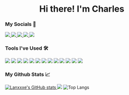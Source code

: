 <h1 align="center">
Hi there! I'm Charles
</h1>

### My Socials 💬
<div align="left">
  
  <a href="mailto:lancegula05@gmail.com">
    <img src="https://img.shields.io/badge/Gmail-333333?style=for-the-badge&logo=gmail&logoColor=red" />
  </a>
  <a href="https://lanxxxe.github.io/Personal-Data-Sheet/" target="_blank">
     <img src="https://img.shields.io/badge/Personal Data Sheet-cyan?style=for-the-badge&logo=todoist&logoColor=white" target="_blank" />
  </a>
  <a href="https://www.linkedin.com/in/charles-laurence-gula/" target="_blank">
    <img src="https://img.shields.io/badge/LinkedIn-0077B5?style=for-the-badge&logo=linkedin&logoColor=white" target="_blank" />
  </a>
  <a href="https://discordapp.com/users/Lanxxxe#0989">
    <img src="https://img.shields.io/badge/Discord-5865F2.svg?style=for-the-badge&logo=Discord&logoColor=white" />
  </a>
  <a href="[https://discordapp.com/users/Lanxxxe#0989](https://charles-lance.vercel.app/)">
    <img src="https://img.shields.io/badge/Portfolio-darkblue?style=for-the-badge&logo=Portfolio&logoColor=white" />
  </a>
  
</div>

### Tools I've Used 🛠️
<div align="left">
  <img src="https://img.shields.io/badge/C/C++-black?style=for-the-badge&logo=c&labelColor=black&logoColor=white"/>  
  <img src="https://img.shields.io/badge/html5-orange?style=for-the-badge&logo=html5&labelColor=orange&logoColor=white"/> 
  <img src="https://img.shields.io/badge/css3-blue?style=for-the-badge&logo=css3&labelColor=blue&logoColor=white"/> 
  <img src="https://img.shields.io/badge/Javascript-black?style=for-the-badge&logo=javascript&labelColor=black"/>
  <img src="https://img.shields.io/badge/-Nodejs-black?style=for-the-badge&logo=Node.js"/>
  <img src="https://img.shields.io/badge/React-blue?style=for-the-badge&logo=react&labelColor=blue&logoColor=white"/>
  <img src="https://img.shields.io/badge/bootstrap-purple?style=for-the-badge&logo=bootstrap&labelColor=purple&logoColor=white"/> 
  <img src="https://img.shields.io/badge/python-3670A0?style=for-the-badge&logo=python&logoColor=ffdd54"/>
  <img src="https://img.shields.io/badge/Flask-000000?style=for-the-badge&logo=flask&logoColor=white"/> 
  <img src="https://img.shields.io/badge/Django-092E20?style=for-the-badge&logo=django&logoColor=white"/> 
  <img src="https://img.shields.io/badge/vs code-0078d7?style=for-the-badge&logo=visual-studio-code&labelColor=0078d7"/>
  <img src="https://img.shields.io/badge/figma-pink?style=for-the-badge&logo=figma&labelColor=pink"/>
  <img src="https://img.shields.io/badge/git-f77320?style=for-the-badge&logo=git&labelColor=f77320&logoColor=white"/>
</div>

### My Github Stats 📈
[![Lanxxxe's GitHub stats](https://github-readme-stats.vercel.app/api?username=Lanxxxe&show_icons=true&theme=tokyonight) ![](https://github-readme-streak-stats.herokuapp.com/?user=Lanxxxe&theme=dark&hide_border=true)](https://github.com/anuraghazra/github-readme-stats)
![Top Langs](https://github-readme-stats.vercel.app/api/top-langs/?username=Lanxxxe&layout=donut)


